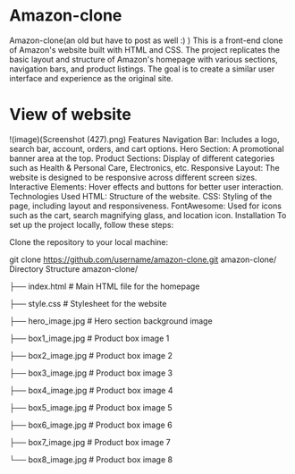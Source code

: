 # Amazon-clone
Amazon-clone(an old but have to post as well :) )
This is a front-end clone of Amazon's website built with HTML and CSS. The project replicates the basic layout and structure of Amazon's homepage with various sections, navigation bars, and product listings. The goal is to create a similar user interface and experience as the original site.

# View of website
!(image)(Screenshot (427).png)
Features
Navigation Bar: Includes a logo, search bar, account, orders, and cart options.
Hero Section: A promotional banner area at the top.
Product Sections: Display of different categories such as Health & Personal Care, Electronics, etc.
Responsive Layout: The website is designed to be responsive across different screen sizes.
Interactive Elements: Hover effects and buttons for better user interaction.
Technologies Used
HTML: Structure of the website.
CSS: Styling of the page, including layout and responsiveness.
FontAwesome: Used for icons such as the cart, search magnifying glass, and location icon.
Installation
To set up the project locally, follow these steps:

Clone the repository to your local machine:

git clone https://github.com/username/amazon-clone.git
amazon-clone/
Directory Structure
amazon-clone/

├── index.html # Main HTML file for the homepage

├── style.css # Stylesheet for the website

├── hero_image.jpg # Hero section background image

├── box1_image.jpg # Product box image 1

├── box2_image.jpg # Product box image 2

├── box3_image.jpg # Product box image 3

├── box4_image.jpg # Product box image 4

├── box5_image.jpg # Product box image 5

├── box6_image.jpg # Product box image 6

├── box7_image.jpg # Product box image 7

└── box8_image.jpg # Product box image 8
